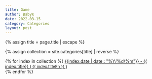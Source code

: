 ```yaml
---
title: Game
author: BabyK
date: 2022-03-15
category: Categories
layout: post
---
```


{% assign title = page.title | escape %}

{% assign collection = site.categories[title] | reverse %}

<section>
{% for index in collection %}
        <a href="{{site.baseurl}}{{index.url}}" name="{{ index.title}}">{{index.date | date : "%Y/%d/%m"}} - {{ index.title}}
        <span style="font-size:small" >( {{ index.titleEn }} )</span></a> <br>
{% endfor %}
</section>